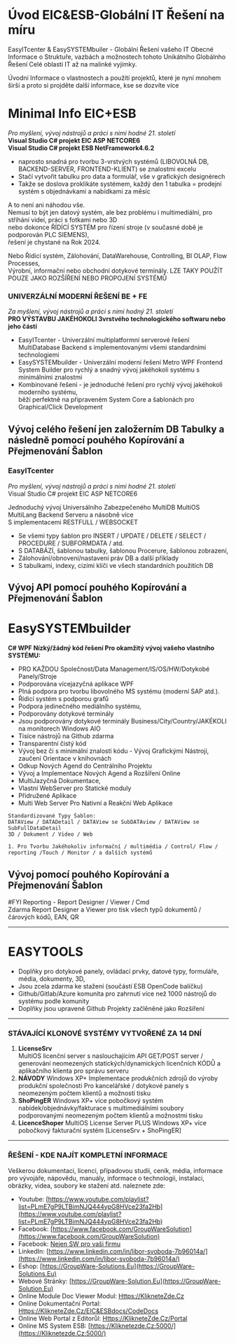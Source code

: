 ﻿# Úvod   EIC&ESB-Globální IT Řešení na míru  

EasyITcenter & EasySYSTEMbuiler - Globální Řešení vašeho IT
Obecné Informace o Struktuře, vazbách a možnostech tohoto Unikátního Globálnho Řešení
Celé oblasti IT až na malinké vyjímky.

Úvodní Informace o vlastnostech a použítí projektů, které je nyní mnohem širší 
a proto si projděte další informace, kse se dozvíte více

    
# Minimal Info EIC+ESB    
*Pro myšlení, vývoj nástrojů a práci s nimi hodné 21. století*    
**Visual Studio C# projekt EIC ASP NETCORE6**    
**Visual Studio C# projekt ESB NetFramework4.6.2**    
    
    
- naprosto snadná pro tvorbu 3-vrstvých systémů (LIBOVOLNÁ DB, BACKEND-SERVER, FRONTEND-KLIENT) se znalostmi excelu    
- Stačí vytvořit tabulku pro data a formulář, vše v grafických designérech    
- Takže se doslova proklikáte systémem, každý den 1 tabulka = prodejní systém s objednávkami a nabídkami za měsíc    
    
A to není ani náhodou vše.    
Nemusí to být jen datový systém, ale bez problému i multimediální, pro stříhání videí, práci s fotkami nebo 3D    
nebo dokonce ŘÍDÍCÍ SYSTÉM pro řízení stroje (v současné době je podporován PLC SIEMENS),    
řešení je chystané na Rok 2024.    
    
Nebo Řídicí systém, Zálohování, DataWarehouse, Controlling, BI OLAP, Flow Processes,    
Výrobní, informační nebo obchodní dotykové terminály. LZE TAKY POUŽÍT POUZE JAKO ROZŠÍŘENÍ NEBO PROPOJENÍ SYSTÉMŮ    
    
    
### UNIVERZÁLNÍ MODERNÍ ŘEŠENÍ BE + FE    
*Za myšlení, vývoj nástrojů a práci s nimi hodný 21. století*    
**PRO VÝSTAVBU JAKÉHOKOLI 3vrstvého technologického softwaru nebo jeho částí**    
    
* EasyITcenter - Univerzální multiplatformní serverové řešení MultiDatabase Backend s implementovanými všemi standardními technologiemi    
* EasySYSTEMbuilder - Univerzální moderní řešení Metro WPF Frontend System Builder pro rychlý a snadný vývoj jakéhokoli systému s minimálními znalostmi    
* Kombinované řešení - je jednoduché řešení pro rychlý vývoj jakéhokoli moderního systému,    
     běží perfektně na připraveném System Core a šablonách pro Graphical/Click Development    
    
**Vývoj celého řešení jen založerním DB Tabulky a následně pomocí pouhého Kopírování a Přejmenování Šablon**    
---    
    
### EasyITcenter    
*Pro myšlení, vývoj nástrojů a práci s nimi hodné 21. století*    
Visual Studio C# projekt EIC ASP NETCORE6    
    
Jednoduchý vývoj Universálního Zabezpečeného MultiDB MultiOS MultiLang Backend Serveru a násobně více    
S implementacemi RESTFULL / WEBSOCKET    
    
* Se všemi typy šablon pro INSERT / UPDATE / DELETE / SELECT / PROCEDURE / SUBFORMDATA / atd.    
* S DATABÁZÍ, šablonou tabulky, šablonou Procerure, šablonou zobrazení,    
* Zálohování/obnovení/nastavení práv DB a další příklady    
* S tabulkami, indexy, cizími klíči ve všech standardních použitích DB    
    
**Vývoj API pomocí pouhého Kopírování a Přejmenování Šablon**    
---    
    
# EasySYSTEMbuilder    
**C# WPF Nízký/žádný kód řešení Pro okamžitý vývoj vašeho vlastního SYSTÉMU:**    
* PRO KAŽDOU Společnost/Data Management/IS/OS/HW/Dotykobé Panely/Stroje    
* Podporována vícejazyčná aplikace WPF    
* Plná podpora pro tvorbu libovolného MS systému (moderní SAP atd.).    
* Řídicí systém s podporou grafů    
* Podpora jedinečného mediálního systému,    
* Podporovány dotykové terminály    
* Jsou podporovány dotykové terminály Business/City/Country/JAKÉKOLI na monitorech Windows AIO    
* Tisíce nástrojů na Github zdarma    
* Transparentní čistý kód    
* Vývoj bez či s minimální znalosti kódu - Vývoj Grafickými Nástroji, zaučení Orientace v knihovnách    
* Odkup Nových Agend do Centrálního Projektu    
* Vývoj a Implementace Nových Agend a Rozšíření Online    
* MultiJazyčná Dokumentace,    
* Vlastní WebServer pro Statické moduly    
* Přidružené Aplikace    
* Multi Web Server Pro Nativní a Reakční Web Aplikace    
    
```    
Standardizované Typy Šablon:    
DATAView / DATADetail / DATAView se SubDATAview / DATAView se SubFullDataDetail    
3D / Dokument / Video / Web    
    
1. Pro Tvorbu Jakéhokoliv informační / multimédia / Control/ Flow / reporting /Touch / Monitor / a dalších systémů    
```    
    
**Vývoj pomocí pouhého Kopírování a Přejmenování Šablon**    
---    
    
#FYI Reporting - Report Designer / Viewer / Cmd    
Zdarma Report Designer a Viewer pro tisk všech typů dokumentů / čárových kódů, EAN, QR    
    
---    
    
# EASYTOOLS    
* Doplňky pro dotykové panely, ovládací prvky, datové typy, formuláře, média, dokumenty, 3D,    
* Jsou zcela zdarma ke stažení (součástí ESB OpenCode balíčku)    
* Github/Gitlab/Azure komunita pro zahrnutí více než 1000 nástrojů do systému podle komunity    
* Doplňky jsou upravené Github Projekty začlěněné jako Rozšíření    
    
----    
    
### STÁVAJÍCÍ KLONOVÉ SYSTÉMY VYTVOŘENÉ ZA 14 DNÍ    
1. **LicenseSrv**    
MultiOS licenční server s naslouchajícím API GET/POST server / generování neomezených statických/dynamických licenčních KÓDŮ a aplikačního klienta pro správu serveru    
1. **NÁVODY** Windows XP+ Implementace produkčních zdrojů do výroby produkční společnosti Pro kancelářské / dotykové panely s neomezeným počtem klientů a možností tisku    
1. **ShoPingER** Windows XP+ více pobočkový systém nabídek/objednávky/fakturace s multimediálními soubory podporovanými neomezeným počtem klientů a možnostmi tisku    
1. **LicenceShoper** MultiOS License Server PLUS Windows XP+ více pobočkový fakturační systém [LicenseSrv + ShoPingER]    
---    
    
### ŘEŠENÍ - KDE NAJÍT KOMPLETNÍ INFORMACE    
Veškerou dokumentaci, licenci, případovou studii, ceník, média, informace pro vývojáře, nápovědu, manuály, informace o technologii, instalaci, obrázky, videa, soubory ke stažení atd. naleznete zde:    
    
* Youtube: [https://www.youtube.com/playlist?list=PLmE7gP9LTBimNJQ444ypG8HVce23fa2Hb](https://www.youtube.com/playlist?list=PLmE7gP9LTBimNJQ444ypG8HVce23fa2Hb)    
* Facebook: [https://www.facebook.com/GroupWareSolution](https://www.facebook.com/GroupWareSolution)    
* Facebook: [Nejen SW pro vaši firmu ](https://www.facebook.com/profile.php?id=100092148917768)    
* LinkedIn: [https://www.linkedin.com/in/libor-svoboda-7b96014a/](https://www.linkedin.com/in/libor-svoboda-7b96014a/)    
* Eshop: [https://GroupWare-Solutions.Eu](https://GroupWare-Solutions.Eu)    
* Webové Stránky: [https://GroupWare-Solution.Eu](https://GroupWare-Solution.Eu)    
* Online Module Doc Viewer Modul: [Https://KlikneteZde.Cz](Https://KlikneteZde.Cz)    
* Online Dokumentační Portal: [Https://KlikneteZde.Cz/EIC&ESBdocs/CodeDocs](Https://KlikneteZde.Cz/EIC&ESBdocs/CodeDocs)    
* Online Web Portal z Editorůl: [Https://KlikneteZde.Cz/Portal](Https://KlikneteZde.Cz/Portal)    
* Online MS System ESB: [https://Kliknetezde.Cz:5000/](https://Kliknetezde.Cz:5000/)    
    
    
    
    